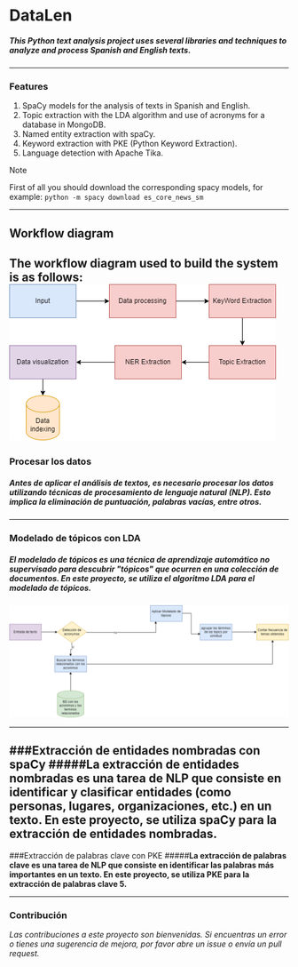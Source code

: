 # DataLen

#####  This Python text analysis project uses several libraries and techniques to analyze and process Spanish and English texts.

* * *

### Features
1. SpaCy models for the analysis of texts in Spanish and English.
1. Topic extraction with the LDA algorithm and use of acronyms for a database in MongoDB.
1. Named entity extraction with spaCy.
1. Keyword extraction with PKE (Python Keyword Extraction).
1. Language detection with Apache Tika.

> [!NOTE]
> First of all you should download the corresponding spacy models, for example:
> `python -m spacy download es_core_news_sm`

* * *
## Workflow diagram
**The workflow diagram used to build the system is as follows:**
![FlujoDeTopicsCip2.drawio.png](https://github.com/adrian9906/DataLen/blob/main/FlujoDeTopicsCip2.drawio.png?raw=true)
---
### Procesar los datos
##### **Antes de aplicar el análisis de textos, es necesario procesar los datos utilizando técnicas de procesamiento de lenguaje natural (NLP). Esto implica la eliminación de puntuación, palabras vacías, entre otros.**
- - -

### Modelado de tópicos con LDA
##### **El modelado de tópicos es una técnica de aprendizaje automático no supervisado para descubrir "tópicos" que ocurren en una colección de documentos. En este proyecto, se utiliza el algoritmo LDA para el modelado de tópicos.**

![FlujoDeTopicsCip2.drawio (1).png](https://github.com/adrian9906/DataLen/blob/main/FlujoDeTopicsCip2.png?raw=true)

---
###Extracción de entidades nombradas con spaCy
#####**La extracción de entidades nombradas es una tarea de NLP que consiste en identificar y clasificar entidades (como personas, lugares, organizaciones, etc.) en un texto. En este proyecto, se utiliza spaCy para la extracción de entidades nombradas.**
---
###Extracción de palabras clave con PKE
#####**La extracción de palabras clave es una tarea de NLP que consiste en identificar las palabras más importantes en un texto. En este proyecto, se utiliza PKE para la extracción de palabras clave 5.**

***
### Contribución
*Las contribuciones a este proyecto son bienvenidas. Si encuentras un error o tienes una sugerencia de mejora, por favor abre un issue o envía un pull request.*
